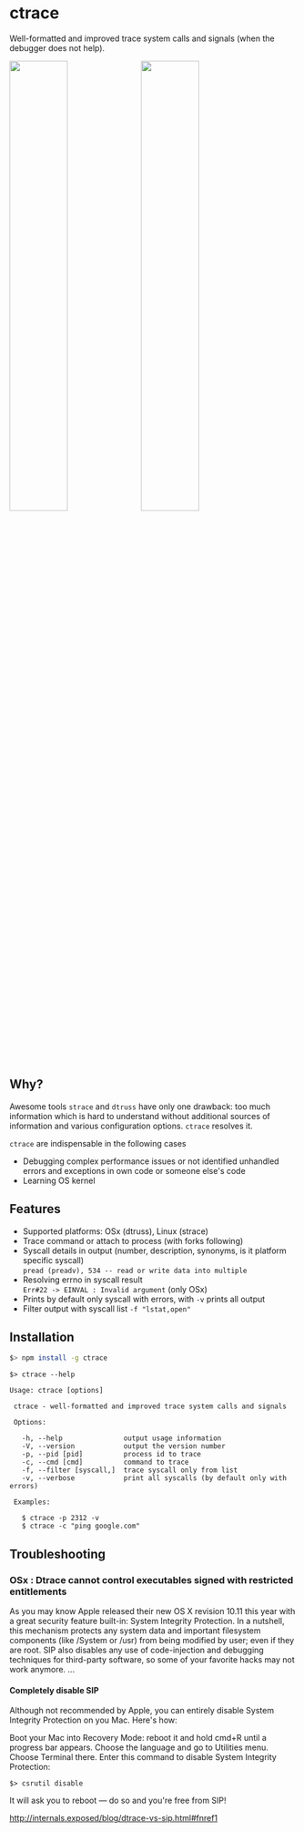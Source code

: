 # ctrace
Well-formatted and improved trace system calls and signals (when the debugger does not help).

<img src="http://g.recordit.co/AKdHxKdzqy.gif" width="45%"/>
<img src="http://g.recordit.co/66Xzz2TGHS.gif" width="45%"/>

## Why?
Awesome tools ```strace``` and ```dtruss``` have only one drawback: too much information which is hard to understand without additional sources of information and various configuration options. ```ctrace``` resolves it.

```ctrace``` are indispensable in the following cases
   - Debugging complex performance issues or not identified unhandled errors and exceptions in own code or someone else's code
   - Learning OS kernel


## Features

- Supported platforms: OSx (dtruss), Linux (strace)
- Trace command or attach to process (with forks following)
- Syscall details in output (number, description, synonyms, is it platform specific syscall) <br> ``` pread (preadv), 534 -- read or write data into multiple ```
- Resolving errno in syscall result <br> ```Err#22 -> EINVAL : Invalid argument``` (only OSx)
- Prints by default only syscall with errors, with ```-v``` prints all output
- Filter output with syscall list ``` -f "lstat,open" ```

## Installation
```sh
$> npm install -g ctrace
```

```
$> ctrace --help

Usage: ctrace [options]

 ctrace - well-formatted and improved trace system calls and signals

 Options:

   -h, --help               output usage information
   -V, --version            output the version number
   -p, --pid [pid]          process id to trace
   -c, --cmd [cmd]          command to trace
   -f, --filter [syscall,]  trace syscall only from list
   -v, --verbose            print all syscalls (by default only with errors)

 Examples:

   $ ctrace -p 2312 -v
   $ ctrace -c "ping google.com"
```

## Troubleshooting

### OSx : Dtrace cannot control executables signed with restricted entitlements

As you may know Apple released their new OS X revision 10.11 this year with a great security feature built-in: System Integrity Protection. In a nutshell, this mechanism protects any system data and important filesystem components (like /System or /usr) from being modified by user; even if they are root. SIP also disables any use of code-injection and debugging techniques for third-party software, so some of your favorite hacks may not work anymore.
...

#### Completely disable SIP

Although not recommended by Apple, you can entirely disable System Integrity Protection on you Mac. Here's how:

Boot your Mac into Recovery Mode: reboot it and hold cmd+R until a progress bar appears.
Choose the language and go to Utilities menu. Choose Terminal there.
Enter this command to disable System Integrity Protection:
```
$> csrutil disable
```
It will ask you to reboot — do so and you're free from SIP!

http://internals.exposed/blog/dtrace-vs-sip.html#fnref1
